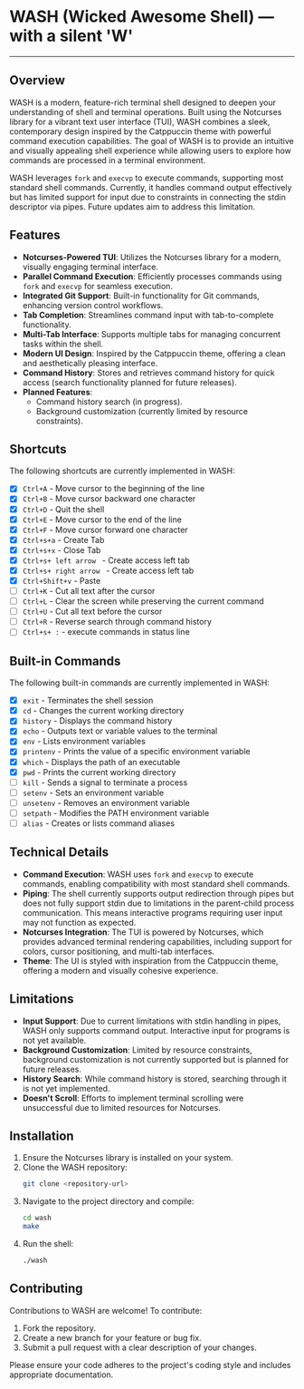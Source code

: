 
# WASH (Wicked Awesome Shell) — with a silent 'W'

----

## Overview
WASH is a modern, feature-rich terminal shell designed to deepen your understanding of shell and terminal operations. Built using the Notcurses library for a vibrant text user interface (TUI), WASH combines a sleek, contemporary design inspired by the Catppuccin theme with powerful command execution capabilities. The goal of WASH is to provide an intuitive and visually appealing shell experience while allowing users to explore how commands are processed in a terminal environment.

WASH leverages `fork` and `execvp` to execute commands, supporting most standard shell commands. Currently, it handles command output effectively but has limited support for input due to constraints in connecting the stdin descriptor via pipes. Future updates aim to address this limitation.

## Features
- **Notcurses-Powered TUI**: Utilizes the Notcurses library for a modern, visually engaging terminal interface.
- **Parallel Command Execution**: Efficiently processes commands using `fork` and `execvp` for seamless execution.
- **Integrated Git Support**: Built-in functionality for Git commands, enhancing version control workflows.
- **Tab Completion**: Streamlines command input with tab-to-complete functionality.
- **Multi-Tab Interface**: Supports multiple tabs for managing concurrent tasks within the shell.
- **Modern UI Design**: Inspired by the Catppuccin theme, offering a clean and aesthetically pleasing interface.
- **Command History**: Stores and retrieves command history for quick access (search functionality planned for future releases).
- **Planned Features**:
  - Command history search (in progress).
  - Background customization (currently limited by resource constraints).

## Shortcuts
The following shortcuts are currently implemented in WASH:

- [x] `Ctrl+A` - Move cursor to the beginning of the line
- [x] `Ctrl+B` - Move cursor backward one character
- [x] `Ctrl+D` - Quit the shell
- [x] `Ctrl+E` - Move cursor to the end of the line
- [x] `Ctrl+F` - Move cursor forward one character
- [x] `Ctrl+s+a` - Create Tab
- [x] `Ctrl+s+x` - Close Tab
- [x] `Ctrl+s+ left arrow ` - Create access left tab
- [x] `Ctrl+s+ right arrow ` - Create access left tab
- [x] `Ctrl+Shift+v` - Paste
- [ ] `Ctrl+K` - Cut all text after the cursor
- [ ] `Ctrl+L` - Clear the screen while preserving the current command
- [ ] `Ctrl+U` - Cut all text before the cursor
- [ ] `Ctrl+R` - Reverse search through command history
- [ ] `Ctrl+s+ :` - execute commands in status line 

## Built-in Commands
The following built-in commands are currently implemented in WASH:

- [x] `exit` - Terminates the shell session
- [x] `cd` - Changes the current working directory
- [x] `history` - Displays the command history
- [x] `echo` - Outputs text or variable values to the terminal
- [x] `env` - Lists environment variables
- [x] `printenv` - Prints the value of a specific environment variable
- [x] `which` - Displays the path of an executable
- [x] `pwd` - Prints the current working directory
- [ ] `kill` - Sends a signal to terminate a process
- [ ] `setenv` - Sets an environment variable
- [ ] `unsetenv` - Removes an environment variable
- [ ] `setpath` - Modifies the PATH environment variable
- [ ] `alias` - Creates or lists command aliases

## Technical Details
- **Command Execution**: WASH uses `fork` and `execvp` to execute commands, enabling compatibility with most standard shell commands.
- **Piping**: The shell currently supports output redirection through pipes but does not fully support stdin due to limitations in the parent-child process communication. This means interactive programs requiring user input may not function as expected.
- **Notcurses Integration**: The TUI is powered by Notcurses, which provides advanced terminal rendering capabilities, including support for colors, cursor positioning, and multi-tab interfaces.
- **Theme**: The UI is styled with inspiration from the Catppuccin theme, offering a modern and visually cohesive experience.

## Limitations
- **Input Support**: Due to current limitations with stdin handling in pipes, WASH only supports command output. Interactive input for programs is not yet available.
- **Background Customization**: Limited by resource constraints, background customization is not currently supported but is planned for future releases.
- **History Search**: While command history is stored, searching through it is not yet implemented.
- **Doesn't Scroll**: Efforts to implement terminal scrolling were unsuccessful due to limited resources for Notcurses.
## Installation
1. Ensure the Notcurses library is installed on your system.
2. Clone the WASH repository:
   ```bash
   git clone <repository-url>
   ```
3. Navigate to the project directory and compile:
   ```bash
   cd wash
   make
   ```
4. Run the shell:
   ```bash
   ./wash
   ```

## Contributing
Contributions to WASH are welcome! To contribute:
1. Fork the repository.
2. Create a new branch for your feature or bug fix.
3. Submit a pull request with a clear description of your changes.

Please ensure your code adheres to the project's coding style and includes appropriate documentation.


